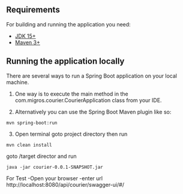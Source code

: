 ## Requirements

For building and running the application you need:

- [JDK 15+](https://www.oracle.com/java/technologies/downloads/#java15)
- [Maven 3+](https://maven.apache.org)

## Running the application locally
There are several ways to run a Spring Boot application on your local machine.
1) One way is to execute the main method in the com.migros.courier.CourierApplication class from your IDE.

2) Alternatively you can use the Spring Boot Maven plugin like so:
```shell
mvn spring-boot:run
```

3) Open terminal goto project directory then run
```shell
mvn clean install
```
goto /target director and run
```shell
java -jar courier-0.0.1-SNAPSHOT.jar
```

For Test
-Open your browser
-enter url http://localhost:8080/api/courier/swagger-ui/#/
